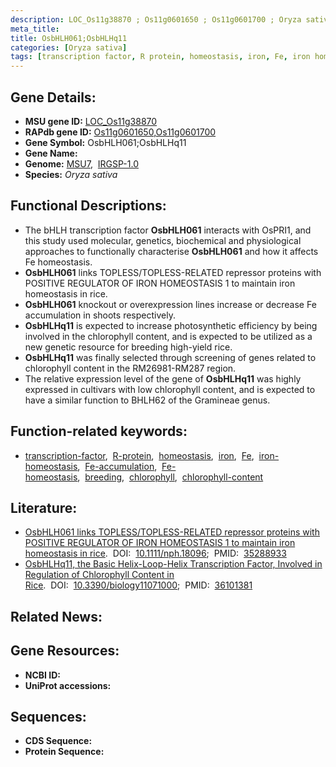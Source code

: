 ```yaml
---
description: LOC_Os11g38870 ; Os11g0601650 ; Os11g0601700 ; Oryza sativa
meta_title:
title: OsbHLH061;OsbHLHq11
categories: [Oryza sativa]
tags: [transcription factor, R protein, homeostasis, iron, Fe, iron homeostasis, Fe accumulation, Fe homeostasis, breeding, chlorophyll, chlorophyll content]
---
```


## Gene Details:
- **MSU gene ID:** [LOC_Os11g38870](http://rice.uga.edu/cgi-bin/ORF_infopage.cgi?orf=LOC_Os11g38870)  
- **RAPdb gene ID:** [Os11g0601650](https://rapdb.dna.affrc.go.jp/locus/?name=Os11g0601650),[Os11g0601700](https://rapdb.dna.affrc.go.jp/locus/?name=Os11g0601700)  
- **Gene Symbol:** OsbHLH061;OsbHLHq11
- **Gene Name:**
- **Genome:**  [MSU7](http://rice.uga.edu/),&nbsp;&nbsp;[IRGSP-1.0](https://rapdb.dna.affrc.go.jp/download/irgsp1.html)
- **Species:** *Oryza sativa*

## Functional Descriptions:
   - The bHLH transcription factor **OsbHLH061** interacts with OsPRI1, and this study used molecular, genetics, biochemical and physiological approaches to functionally characterise **OsbHLH061** and how it affects Fe homeostasis.
   - **OsbHLH061** links TOPLESS/TOPLESS-RELATED repressor proteins with POSITIVE REGULATOR OF IRON HOMEOSTASIS 1 to maintain iron homeostasis in rice.
   - **OsbHLH061** knockout or overexpression lines increase or decrease Fe accumulation in shoots respectively.
   - **OsbHLHq11** is expected to increase photosynthetic efficiency by being involved in the chlorophyll content, and is expected to be utilized as a new genetic resource for breeding high-yield rice.
   - **OsbHLHq11** was finally selected through screening of genes related to chlorophyll content in the RM26981-RM287 region.
   - The relative expression level of the gene of **OsbHLHq11** was highly expressed in cultivars with low chlorophyll content, and is expected to have a similar function to BHLH62 of the Gramineae genus.

## Function-related keywords:
   - [transcription-factor](/tags/transcription-factor/),&nbsp;&nbsp;[R-protein](/tags/R-protein/),&nbsp;&nbsp;[homeostasis](/tags/homeostasis/),&nbsp;&nbsp;[iron](/tags/iron/),&nbsp;&nbsp;[Fe](/tags/Fe/),&nbsp;&nbsp;[iron-homeostasis](/tags/iron-homeostasis/),&nbsp;&nbsp;[Fe-accumulation](/tags/Fe-accumulation/),&nbsp;&nbsp;[Fe-homeostasis](/tags/Fe-homeostasis/),&nbsp;&nbsp;[breeding](/tags/breeding/),&nbsp;&nbsp;[chlorophyll](/tags/chlorophyll/),&nbsp;&nbsp;[chlorophyll-content](/tags/chlorophyll-content/)

## Literature:
   - [OsbHLH061 links TOPLESS/TOPLESS-RELATED repressor proteins with POSITIVE REGULATOR OF IRON HOMEOSTASIS 1 to maintain iron homeostasis in rice](https://www.doi.org/10.1111/nph.18096).&nbsp;&nbsp;DOI:&nbsp;&nbsp;[10.1111/nph.18096](https://www.doi.org/10.1111/nph.18096);&nbsp;&nbsp;PMID:&nbsp;&nbsp;[35288933](https://pubmed.ncbi.nlm.nih.gov/35288933/)
   - [OsbHLHq11, the Basic Helix-Loop-Helix Transcription Factor, Involved in Regulation of Chlorophyll Content in Rice](https://www.doi.org/10.3390/biology11071000).&nbsp;&nbsp;DOI:&nbsp;&nbsp;[10.3390/biology11071000](https://www.doi.org/10.3390/biology11071000);&nbsp;&nbsp;PMID:&nbsp;&nbsp;[36101381](https://pubmed.ncbi.nlm.nih.gov/36101381/)

## Related News:

## Gene Resources:
- **NCBI ID:**  []()
- **UniProt accessions:** [](https://www.uniprot.org/uniprotkb//entry)

## Sequences:
- **CDS Sequence:**
- **Protein Sequence:**
